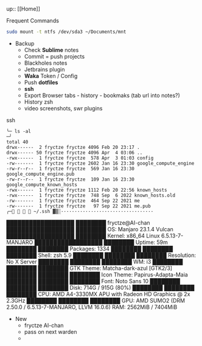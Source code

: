 up:: [[Home]]

Frequent Commands
```sh
sudo mount -t ntfs /dev/sda3 ~/Documents/mnt
```

- Backup
	- Check **Sublime** notes
	- Commit = push projects
	- Blackholes notes
	- Jetbrains plugin
	- **Waka** Token / Config
	- Push **dotfiles**
	- **ssh**
	- Export Browser tabs - history - bookmaks (tab url into notes?)
	- History zsh
	- video screenshots, swr plugins

ssh
```
╰─ ls -al                                                                                                                           ─╯
total 40
drwx------  2 fryctze fryctze 4096 Feb 20 23:17 .
drwx------ 50 fryctze fryctze 4096 Apr  4 03:06 ..
-rwx------  1 fryctze fryctze  578 Apr  3 01:03 config
-rw-------  1 fryctze fryctze 2602 Jan 16 23:30 google_compute_engine
-rw-r--r--  1 fryctze fryctze  569 Jan 16 23:30 google_compute_engine.pub
-rw-r--r--  1 fryctze fryctze  109 Jan 16 23:30 google_compute_known_hosts
-rwx------  1 fryctze fryctze 1112 Feb 20 22:56 known_hosts
-rwx------  1 fryctze fryctze  748 Sep  6 2022 known_hosts.old
-rw-------  1 fryctze fryctze  464 Sep 22 2021 me
-rw-------  1 fryctze fryctze   97 Sep 22 2021 me.pub
╭─    ~/.ssh ▓▒░··································
```


 ██████████████████  ████████     fryctze@AI-chan
 ██████████████████  ████████     OS: Manjaro 23.1.4 Vulcan
 ██████████████████  ████████     Kernel: x86_64 Linux 6.5.13-7-MANJARO
 ██████████████████  ████████     Uptime: 59m
 ████████            ████████     Packages: 1334
 ████████  ████████  ████████     Shell: zsh 5.9
 ████████  ████████  ████████     Resolution: No X Server
 ████████  ████████  ████████     WM: i3
 ████████  ████████  ████████     GTK Theme: Matcha-dark-azul [GTK2/3]
 ████████  ████████  ████████     Icon Theme: Papirus-Adapta-Maia
 ████████  ████████  ████████     Font: Noto Sans 10
 ████████  ████████  ████████     Disk: 714G / 915G (80%)
 ████████  ████████  ████████     CPU: AMD A4-3330MX APU with Radeon HD Graphics @ 2x 2.3GHz
 ████████  ████████  ████████     GPU: AMD SUMO2 (DRM 2.50.0 / 6.5.13-7-MANJARO, LLVM 16.0.6)
                                  RAM: 2562MiB / 7404MiB



- New
	- fryctze AI-chan
	- pass on next warden
	- 
